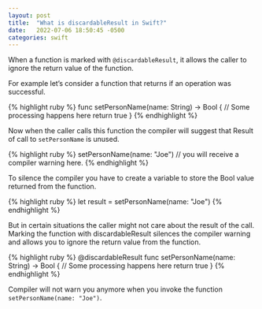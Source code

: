 ```yaml
---
layout: post
title:  "What is discardableResult in Swift?"
date:   2022-07-06 18:50:45 -0500
categories: swift
---
```

When a function is marked with `@discardableResult`, it allows the caller to ignore the return value of the function.

For example let’s consider a function that returns if an operation was successful.

{% highlight ruby %}
func setPersonName(name: String) -> Bool {
    // Some processing happens here
  return true
}
{% endhighlight %}

Now when the caller calls this function the compiler will suggest that Result of call to `setPersonName` is unused.

{% highlight ruby %}
setPersonName(name: "Joe") // you will receive a compiler warning here.
{% endhighlight %}

To silence the compiler you have to create a variable to store the Bool value returned from the function.

{% highlight ruby %}
let result = setPersonName(name: "Joe")
{% endhighlight %}

But in certain situations the caller might not care about the result of the call. Marking the function with discardableResult silences the compiler warning and allows you to ignore the return value from the function.

{% highlight ruby %}
@discardableResult
func setPersonName(name: String) -> Bool {
  // Some processing happens here
  return true
}
{% endhighlight %}

Compiler will not warn you anymore when you invoke the function `setPersonName(name: "Joe")`.  
